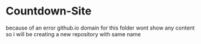 # Countdown-Site
because of an error github.io domain for this folder wont show any content so i will be creating a new repository with same name
